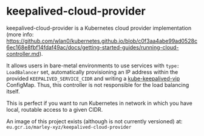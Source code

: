 # keepalived-cloud-provider

keepalived-cloud-provider is a Kubernetes cloud provider implementation (more info: https://github.com/wlan0/kubernetes.github.io/blob/c0f3aa4abe99ad0528c6ec168e8fbf14fdaf49ac/docs/getting-started-guides/running-cloud-controller.md).

It allows users in bare-metal environments to use services with `type: LoadBalancer` set, automatically provisioning an IP address within the provided `KEEPALIVED_SERVICE_CIDR` and writing a [kube-keepalived-vip](https://github.com/kubernetes/contrib/tree/master/keepalived-vip) ConfigMap. Thus, this controller is not responsible for the load balancing itself.

This is perfect if you want to run Kubernetes in network in which you have local, routable access to a given CIDR.

An image of this project exists (although is not currently versioned) at: `eu.gcr.io/marley-xyz/keepalived-cloud-provider`
